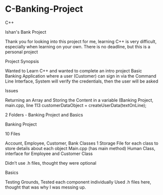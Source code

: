 # C-Banking-Project
C++

Ishan's Bank Project

Thank you for looking into this project for me, learning C++ is very difficult, especially when learning on your own. There is no deadline, but this is a personal project 

Project Synopsis

Wanted to Learn C++ and wanted to complete an intro project 
Basic Banking Application where a user (Customer) can sign in via the Command Line Interface, System will verify the credentials, then the user will be asked 



Issues 

Returning an Array and Storing the Content in a variable (Banking Project, main.cpp, line 113                 customerDataObject = createUserData(textOnLine);

2 Folders - Banking Project and Basics 

Banking Project

10 Files

Account, Employee, Customer, Bank Classes
1 Storage File for each class to store details about each object 
Main.cpp (has main method)
Human Class, interface for Employee and Customer Class

Didn’t use .h files, thought they were optional

Basics 

Testing Grounds, Tested each component individually 
Used .h files here, thought that was why I was messing up. 
